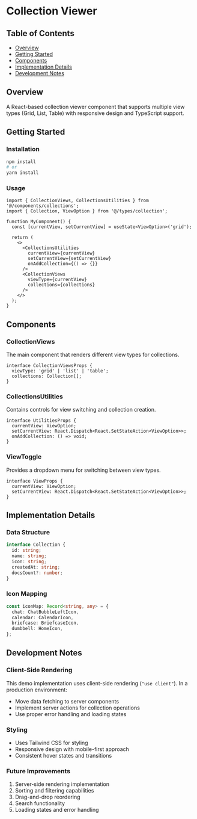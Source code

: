 # Collection Viewer

## Table of Contents
- [Overview](#overview)
- [Getting Started](#getting-started)
- [Components](#components)
- [Implementation Details](#implementation-details)
- [Development Notes](#development-notes)

## Overview
A React-based collection viewer component that supports multiple view types (Grid, List, Table) with responsive design and TypeScript support.

## Getting Started

### Installation
```bash
npm install
# or
yarn install
```

### Usage
```tsx
import { CollectionViews, CollectionsUtilities } from '@/components/collections';
import { Collection, ViewOption } from '@/types/collection';

function MyComponent() {
  const [currentView, setCurrentView] = useState<ViewOption>('grid');

  return (
    <>
      <CollectionsUtilities
        currentView={currentView}
        setCurrentView={setCurrentView}
        onAddCollection={() => {}}
      />
      <CollectionViews
        viewType={currentView}
        collections={collections}
      />
    </>
  );
}
```

## Components

### CollectionViews
The main component that renders different view types for collections.

```tsx
interface CollectionViewsProps {
  viewType: 'grid' | 'list' | 'table';
  collections: Collection[];
}
```

### CollectionsUtilities
Contains controls for view switching and collection creation.

```tsx
interface UtilitiesProps {
  currentView: ViewOption;
  setCurrentView: React.Dispatch<React.SetStateAction<ViewOption>>;
  onAddCollection: () => void;
}
```

### ViewToggle
Provides a dropdown menu for switching between view types.

```tsx
interface ViewProps {
  currentView: ViewOption;
  setCurrentView: React.Dispatch<React.SetStateAction<ViewOption>>;
}
```

## Implementation Details

### Data Structure
```typescript
interface Collection {
  id: string;
  name: string;
  icon: string;
  createdAt: string;
  docsCount?: number;
}
```

### Icon Mapping
```typescript
const iconMap: Record<string, any> = {
  chat: ChatBubbleLeftIcon,
  calendar: CalendarIcon,
  briefcase: BriefcaseIcon,
  dumbbell: HomeIcon,
};
```

## Development Notes

### Client-Side Rendering
This demo implementation uses client-side rendering (`"use client"`). In a production environment:

- Move data fetching to server components
- Implement server actions for collection operations
- Use proper error handling and loading states

### Styling
- Uses Tailwind CSS for styling
- Responsive design with mobile-first approach
- Consistent hover states and transitions

### Future Improvements
1. Server-side rendering implementation
2. Sorting and filtering capabilities
3. Drag-and-drop reordering
4. Search functionality
5. Loading states and error handling
